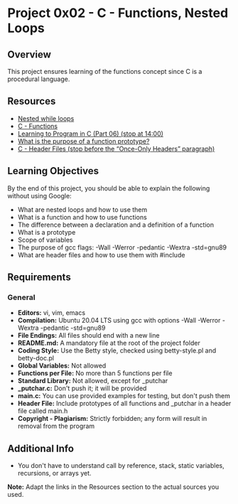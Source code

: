 # Project 0x02 - C - Functions, Nested Loops

## Overview

This project ensures learning of the functions concept since C is a procedural language.

## Resources
- [Nested while loops](#)
- [C - Functions](#)
- [Learning to Program in C (Part 06) (stop at 14:00)](#)
- [What is the purpose of a function prototype?](#)
- [C - Header Files (stop before the “Once-Only Headers” paragraph)](#)

## Learning Objectives
By the end of this project, you should be able to explain the following without using Google:
- What are nested loops and how to use them
- What is a function and how to use functions
- The difference between a declaration and a definition of a function
- What is a prototype
- Scope of variables
- The purpose of gcc flags: -Wall -Werror -pedantic -Wextra -std=gnu89
- What are header files and how to use them with #include

## Requirements
### General
- **Editors:** vi, vim, emacs
- **Compilation:** Ubuntu 20.04 LTS using gcc with options -Wall -Werror -Wextra -pedantic -std=gnu89
- **File Endings:** All files should end with a new line
- **README.md:** A mandatory file at the root of the project folder
- **Coding Style:** Use the Betty style, checked using betty-style.pl and betty-doc.pl
- **Global Variables:** Not allowed
- **Functions per File:** No more than 5 functions per file
- **Standard Library:** Not allowed, except for _putchar
- **_putchar.c:** Don't push it; it will be provided
- **main.c:** You can use provided examples for testing, but don't push them
- **Header File:** Include prototypes of all functions and _putchar in a header file called main.h
- **Copyright - Plagiarism:** Strictly forbidden; any form will result in removal from the program

## Additional Info
- You don't have to understand call by reference, stack, static variables, recursions, or arrays yet.

**Note:** Adapt the links in the Resources section to the actual sources you used.

